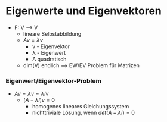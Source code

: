 # Eigenwerte und Eigenvektoren
 + F: V --> V
	 + lineare Selbstabbildung
	 + $Av=λv$
		 + v - Eigenvektor
		 + λ - Eigenwert
		 + A quadratisch
	 + dim(V) endlich ==> EW/EV Problem für Matrizen

### Eigenwert/Eigenvektor-Problem
 + $Av=λv=λIv$
	 +  $(A-λI)v=0$
		 +  homogenes lineares Gleichungssystem
		 +  nichttriviale Lösung, wenn $det(A-λI)=0$